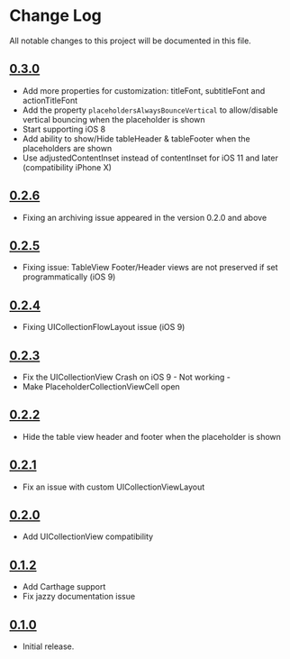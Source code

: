 # Change Log
All notable changes to this project will be documented in this file.

## [0.3.0](https://github.com/HamzaGhazouani/HGPlaceholders/releases/tag/0.3.0)

* Add more properties for customization: titleFont, subtitleFont and actionTitleFont
* Add the property `placeholdersAlwaysBounceVertical` to allow/disable vertical bouncing when the placeholder is shown
* Start supporting iOS 8
* Add ability to show/Hide tableHeader & tableFooter when the placeholders are shown
* Use adjustedContentInset instead of contentInset for iOS 11 and later (compatibility iPhone X)

## [0.2.6](https://github.com/HamzaGhazouani/HGPlaceholders/releases/tag/0.2.6)

* Fixing an archiving issue appeared in the version 0.2.0 and above 

## [0.2.5](https://github.com/HamzaGhazouani/HGPlaceholders/releases/tag/0.2.5)

* Fixing issue: TableView Footer/Header views are not preserved if set programmatically  (iOS 9) 

## [0.2.4](https://github.com/HamzaGhazouani/HGPlaceholders/releases/tag/0.2.4)

* Fixing UICollectionFlowLayout issue (iOS 9) 

## [0.2.3](https://github.com/HamzaGhazouani/HGPlaceholders/releases/tag/0.2.3)

* Fix the UICollectionView Crash on iOS 9 - Not working - 
* Make PlaceholderCollectionViewCell open 

## [0.2.2](https://github.com/HamzaGhazouani/HGPlaceholders/releases/tag/0.2.2)

* Hide the table view header and footer when the placeholder is shown 

## [0.2.1](https://github.com/HamzaGhazouani/HGPlaceholders/releases/tag/0.2.1)

* Fix an issue with custom UICollectionViewLayout

## [0.2.0](https://github.com/HamzaGhazouani/HGPlaceholders/releases/tag/0.2.0)

* Add UICollectionView compatibility

## [0.1.2](https://github.com/HamzaGhazouani/HGPlaceholders/releases/tag/0.1.2)

* Add Carthage support
* Fix jazzy documentation issue

## [0.1.0](https://github.com/HamzaGhazouani/HGPlaceholders/releases/tag/0.1.0)

* Initial release.
